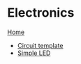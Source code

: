# Electronics

[Home](../README.md)

- [Circuit template](./Circuits/template.md)
- [Simple LED](./Circuits/simple_LED.md)
